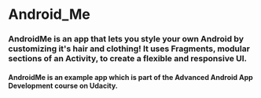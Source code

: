 # Android_Me

### AndroidMe is an app that lets you style your own Android by customizing it's hair and clothing! It uses Fragments, modular sections of an Activity, to create a flexible and responsive UI.

#### AndroidMe is an example app which is part of the Advanced Android App Development course on Udacity.

